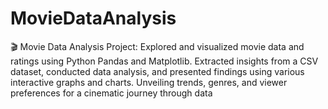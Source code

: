 # MovieDataAnalysis
🎬 Movie Data Analysis Project: Explored and visualized movie data and ratings using Python Pandas and Matplotlib. Extracted insights from a CSV dataset, conducted data analysis, and presented findings using various interactive graphs and charts. Unveiling trends, genres, and viewer preferences for a cinematic journey through data
